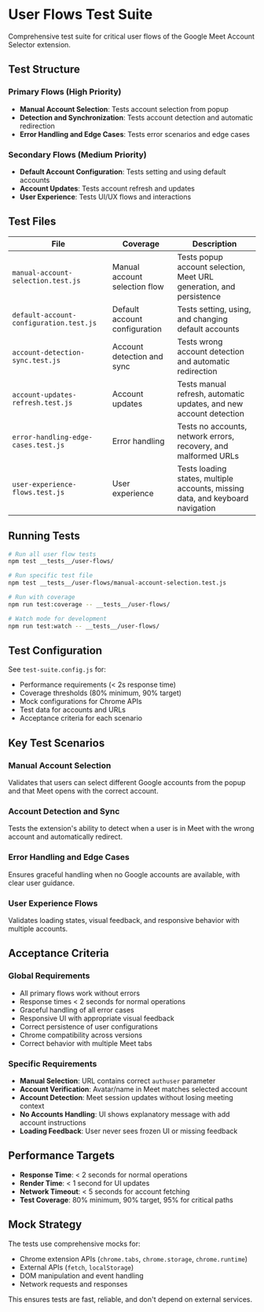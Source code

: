 # User Flows Test Suite

Comprehensive test suite for critical user flows of the Google Meet Account Selector extension.

## Test Structure

### Primary Flows (High Priority)
- **Manual Account Selection**: Tests account selection from popup
- **Detection and Synchronization**: Tests account detection and automatic redirection
- **Error Handling and Edge Cases**: Tests error scenarios and edge cases

### Secondary Flows (Medium Priority)
- **Default Account Configuration**: Tests setting and using default accounts
- **Account Updates**: Tests account refresh and updates
- **User Experience**: Tests UI/UX flows and interactions

## Test Files

| File | Coverage | Description |
|------|----------|-------------|
| `manual-account-selection.test.js` | Manual account selection flow | Tests popup account selection, Meet URL generation, and persistence |
| `default-account-configuration.test.js` | Default account configuration | Tests setting, using, and changing default accounts |
| `account-detection-sync.test.js` | Account detection and sync | Tests wrong account detection and automatic redirection |
| `account-updates-refresh.test.js` | Account updates | Tests manual refresh, automatic updates, and new account detection |
| `error-handling-edge-cases.test.js` | Error handling | Tests no accounts, network errors, recovery, and malformed URLs |
| `user-experience-flows.test.js` | User experience | Tests loading states, multiple accounts, missing data, and keyboard navigation |

## Running Tests

```bash
# Run all user flow tests
npm test __tests__/user-flows/

# Run specific test file
npm test __tests__/user-flows/manual-account-selection.test.js

# Run with coverage
npm run test:coverage -- __tests__/user-flows/

# Watch mode for development
npm run test:watch -- __tests__/user-flows/
```

## Test Configuration

See `test-suite.config.js` for:
- Performance requirements (< 2s response time)
- Coverage thresholds (80% minimum, 90% target)
- Mock configurations for Chrome APIs
- Test data for accounts and URLs
- Acceptance criteria for each scenario

## Key Test Scenarios

### Manual Account Selection
Validates that users can select different Google accounts from the popup and that Meet opens with the correct account.

### Account Detection and Sync
Tests the extension's ability to detect when a user is in Meet with the wrong account and automatically redirect.

### Error Handling and Edge Cases
Ensures graceful handling when no Google accounts are available, with clear user guidance.

### User Experience Flows
Validates loading states, visual feedback, and responsive behavior with multiple accounts.

## Acceptance Criteria

### Global Requirements
- All primary flows work without errors
- Response times < 2 seconds for normal operations
- Graceful handling of all error cases
- Responsive UI with appropriate visual feedback
- Correct persistence of user configurations
- Chrome compatibility across versions
- Correct behavior with multiple Meet tabs

### Specific Requirements
- **Manual Selection**: URL contains correct `authuser` parameter
- **Account Verification**: Avatar/name in Meet matches selected account
- **Account Detection**: Meet session updates without losing meeting context
- **No Accounts Handling**: UI shows explanatory message with add account instructions
- **Loading Feedback**: User never sees frozen UI or missing feedback

## Performance Targets

- **Response Time**: < 2 seconds for normal operations
- **Render Time**: < 1 second for UI updates
- **Network Timeout**: < 5 seconds for account fetching
- **Test Coverage**: 80% minimum, 90% target, 95% for critical paths

## Mock Strategy

The tests use comprehensive mocks for:
- Chrome extension APIs (`chrome.tabs`, `chrome.storage`, `chrome.runtime`)
- External APIs (`fetch`, `localStorage`)
- DOM manipulation and event handling
- Network requests and responses

This ensures tests are fast, reliable, and don't depend on external services.